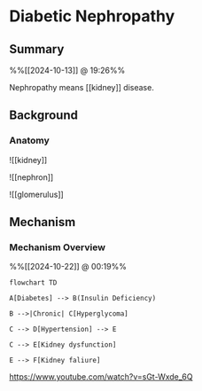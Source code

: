 # Diabetic Nephropathy

## Summary 
%%[[2024-10-13]] @ 19:26%%

Nephropathy means [[kidney]] disease.

## Background

### Anatomy

![[kidney]]

![[nephron]]

![[glomerulus]]

## Mechanism

### Mechanism Overview
%%[[2024-10-22]] @ 00:19%%

```mermaid
flowchart TD

A[Diabetes] --> B(Insulin Deficiency)

B -->|Chronic| C[Hyperglycoma]

C --> D[Hypertension] --> E

C --> E[Kidney dysfunction]

E --> F[Kidney faliure]
```


https://www.youtube.com/watch?v=sGt-Wxde_6Q